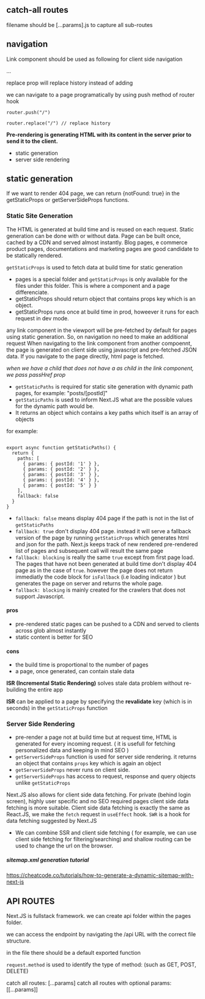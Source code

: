 

## catch-all routes

filename should be [...params].js to capture all sub-routes

## navigation
Link component should be used as following for client side navigation

<Link href="" >
  <a>...</a>
</Link>

replace prop will replace history instead of adding

we can navigate to a page programatically by using push method of router hook

```
router.push("/")

router.replace("/") // replace history
```

**Pre-rendering is generating HTML with its content in the server prior to send it to the client.**
  - static generation
  - server side rendering

## static generation

If we want to render 404 page, we can return {notFound: true} in the getStaticProps or getServerSideProps functions.

### Static Site Generation

The HTML is generated at build time and is reused on each request. Static generation can be done with or without data.
Page can be built once, cached by a CDN and served almost instantly.
Blog pages, e commerce product pages, documentations and marketing pages are good candidate to be statically rendered.

`getStaticProps` is used to fetch data at build time for static generation

- pages is a special folder and `getStaticProps` is only available for the files under this folder. This is where a component and a page differenciate.
- getStaticProps should return object that contains props key which is an object.
- getStaticProps runs once at build time in prod, howeever it runs for each request in dev mode.


any link component in the viewport will be pre-fetched by default for pages using static generation. So, on navigation no need to make an additional request
When navigating to the link component from another compoennt, the page is generated on client side using javascript and pre-fetched JSON data.
If you navigate to the page directly, html page is fetched.

*when we have a child  that does not have a as child in the link component, we pass passHref prop*

- `getStaticPaths` is required for static site generation with  dynamic path pages, for example: "posts/[postId]"
- `getStaticPaths` is used to inform Next.JS what are the possible values for the dynamic path would be.
- It returns an object which contains a key paths which itself is an array of objects

for example:
```

export async function getStaticPaths() {
  return {
    paths: [
      { params: { postId: '1' } },
      { params: { postId: '2' } },
      { params: { postId: '3' } },
      { params: { postId: '4' } },
      { params: { postId: '5' } }
    ],
    fallback: false
  }
}
```

- `fallback: false` means display 404 page if the path is not in the list of `getStaticPaths`
- `fallback: true` don't display 404 page. instead it will serve a fallback version of the page by running `getStaticProps` which generates html and json for the path.
   Next.js keeps track of new rendered pre-rendered list of pages and subsequent call will result the same page 
- `fallback: blocking` is really the same `true` except from first page load. The pages that have not been generated at build time don't display 404 page as in the case of `true`. however the page does not return immediatly the code block for `isFallback` (i.e loading indicator ) but generates the page on server and returns the whole page.
- `fallback: blocking` is mainly created for the crawlers that does not support Javascript. 


#### pros
- pre-rendered static pages can be pushed to a CDN and served to clients across glob almost instantly
- static content is better for SEO

#### cons
- the build time is proportional to the number of pages
- a page, once generated, can contain stale data  

**ISR (Incremental Static Rendering)** solves stale data problem without re-building the entire app

**ISR** can be applied to a page by specifying the **revalidate** key (which is in seconds) in the `getStaticProps` function


### Server Side Rendering

- pre-render a page not at build time but at request time, HTML is generated for every incoming request. ( it is usefull for fetching personalized data and keeping in mind SEO ) 
- `getServerSideProps` function is used for server side rendering. it returns an object that contains `props` key which is again an object
- `getServerSideProps` never runs on client side.
- `getServerSideProps` has access to request, response and query objects unlike `getStaticProps`

Next.JS also allows for client side data fetching. For private (behind login screen), highly user specific and no SEO required pages client side data fetching is more suitable.
Client side data fetching is exactly the same as React.JS, we make the `fetch` request in `useEffect` hook.
`SWR` is a hook for data fetching suggested by Next.JS 

- We can combine SSR and client side fetching ( for example, we can use client side fetching for filtering/searching) and shallow routing can be used to change the url on the browser.

##### sitemap.xml generation tutorial
https://cheatcode.co/tutorials/how-to-generate-a-dynamic-sitemap-with-next-js


## API ROUTES 

Next.JS is fullstack framework. we can create api folder within the pages folder.

we can access the endpoint by navigating the /api URL with the correct file structure.

in the file there should be a default exported function

```request.method``` is used to identify the type of method: (such as GET, POST, DELETE)

catch all routes: [...params]
catch all routes with optional params: [[...params]]



